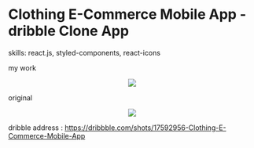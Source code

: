 # Clothing E-Commerce Mobile App - dribble Clone App

skills: react.js, styled-components, react-icons

my work
<p align="center"><img src="https://user-images.githubusercontent.com/84432740/155830129-0ce8143f-3c8b-4aff-987c-5d0118816509.png" ></p>

original
<p align="center"><img src="https://user-images.githubusercontent.com/84432740/155830149-61876348-6f32-4777-ae9a-0e79795b6d91.png"></p>




dribble address : https://dribbble.com/shots/17592956-Clothing-E-Commerce-Mobile-App
